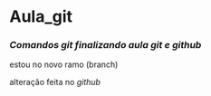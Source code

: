 # Aula_git
### *Comandos git finalizando aula git e github*
estou no novo ramo (branch)

alteração feita no _github_
